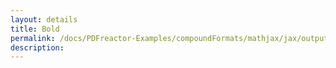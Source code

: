 ```yaml
---
layout: details
title: Bold
permalink: /docs/PDFreactor-Examples/compoundFormats/mathjax/jax/output/SVG/fonts/TeX/Caligraphic/Bold/
description: 
---
```






